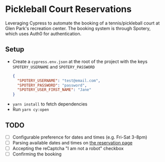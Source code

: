 # Pickleball Court Reservations

Leveraging Cypress to automate the booking of a tennis/pickleball court at Glen Park's recreation center. The booking system is through Spotery, which uses Auth0 for authentication.

## Setup
- Create a `cypress.env.json` at the root of the project with the keys `SPOTERY_USERNAME` and `SPOTERY_PASSWORD`
    ```json
    {
      "SPOTERY_USERNAME": "test@email.com",
      "SPOTERY_PASSWORD": "password",
      "SPOTERY_USER_FIRST_NAME": "Jane"
    }
    ```
- `yarn install` to fetch dependencies
- Run `yarn cy:open`

## TODO
- [ ] Configurable preference for dates and times (e.g. Fri-Sat 3-8pm)
- [ ] Parsing available dates and times on [the reservation page](https://www.spotery.com/spot/3333270?psReservationDateStr=08/21/2022)
- [ ] Accepting the reCaptcha "I am not a robot" checkbox
- [ ] Confirming the booking
